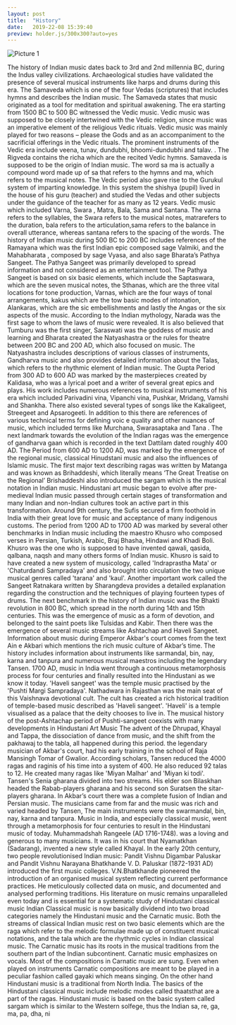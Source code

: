 ```yaml
---
layout: post
title:  "History"
date:   2019-22-08 15:39:40
preview: holder.js/300x300?auto=yes
---
```


![Picture 1](holder.js/800x600?auto=yes)

The history of Indian music dates back to 3rd and 2nd millennia BC, during the Indus valley civilizations. Archaeological studies have validated the presence of several musical instruments like harps and drums during this era. The Samaveda which is one of the four Vedas (scriptures) that includes hymns and describes the Indian music. The Samaveda states that music originated as a tool for meditation and spiritual awakening. The era starting from 1500 BC to 500 BC witnessed the Vedic music. Vedic music was supposed to be closely intertwined with the Vedic religion, since music was an imperative element of the religious Vedic rituals. Vedic music was mainly played for two reasons – please the Gods and as an accompaniment to the sacrificial offerings in the Vedic rituals. The prominent instruments of the Vedic era include veena, tunav, dundubhi, bhoomi-dundubhi and talav. . The Rigveda contains the richa which are the recited Vedic hymns. Samaveda is supposed to be the origin of Indian music. The word sa ma is actually a compound word made up of sa that refers to the hymns and ma, which refers to the musical notes. The Vedic period also gave rise to the Gurukul system of imparting knowledge. In this system the shishya (pupil) lived in the house of his guru (teacher) and studied the Vedas and other subjects under the guidance of the teacher for as many as 12 years.
Vedic music which included Varna, Swara , Matra, Bala, Sama and Santana. The varna refers to the syllables, the Swara refers to the musical notes, matrarefers to the duration, bala refers to the articulation,sama refers to the balance in overall utterance, whereas santana refers to the spacing of the words. The history of Indian music during 500 BC to 200 BC includes references of the Ramayana which was the first Indian epic composed sage Valmiki, and the Mahabharata , composed by sage Vyasa, and also sage Bharata’s Pathya Sangeet. The Pathya Sangeet was primarily developed to spread information and not considered as an entertainment tool. The Pathya Sangeet is based on six basic elements, which include the Saptaswara, which are the seven musical notes, the Sthanas, which are the three vital locations for tone production, Varnas, which are the four ways of tonal arrangements, kakus which are the tow basic modes of intonation, Alankaras, which are the sic embellishments and lastly the Angas or the six aspects of the music.
According to the Indian mythology, Narada was the first sage to whom the laws of music were revealed. It is also believed that Tumburu was the first singer, Saraswati was the goddess of music and learning and Bharata created the Natyashastra or the rules for theatre between 200 BC and 200 AD, which also focused on music. The Natyashastra includes descriptions of various classes of instruments, Gandharva music and also provides detailed information about the Talas, which refers to the rhythmic element of Indian music. The Gupta Period from 300 AD to 600 AD was marked by the masterpieces created by Kalidasa, who was a lyrical poet and a writer of several great epics and plays. His work includes numerous references to musical instruments of his era which included Parivadini vina, Vipanchi vina, Pushkar, Mridang, Vamshi and Shankha. There also existed several types of songs like the Kakaligeet, Streegeet and Apsarogeeti. In addition to this there are references of various technical terms for defining voic e quality and other nuances of music, which included terms like Murchana, Swarasaptaka and Tana . The next landmark towards the evolution of the Indian ragas was the emergence of gandharva gaan which is recorded in the text Dattilam dated roughly 400 AD. The Period from 600 AD to 1200 AD, was marked by the emergence of the regional music, classical Hinudstani music and also the influences of Islamic music. The first major text describing ragas was written by Matanga and was known as Brihaddeshi, which literally means ‘The Great Treatise on the Regional’ Brishaddeshi also introduced the sargam which is the musical notation in Indian music.
Hindustani art music began to evolve after pre-medieval Indian music passed through certain stages of transformation and many Indian and non-Indian cultures took an active part in this transformation. Around 9th century, the Sufis secured a firm foothold in India with their great love for music and acceptance of many indigenous customs.
The period from 1200 AD to 1700 AD was marked by several other benchmarks in Indian music including the maestro Khusro who composed verses in Persian, Turkish, Arabic, Braj Bhasha, Hindawi and Khadi Boli. Khusro was the one who is supposed to have invented qawali, qasida, qalbana, naqsh and many others forms of Indian music. Khusro is said to have created a new system of musicology, called 'Indraprastha Mata' or 'Chaturdandi Sampradaya' and also brought into circulation the two unique musical genres called 'tarana' and 'kaul'. Another important work called the Sangeet Ratnakara written by Sharangdeva provides a detailed explanation regarding the construction and the techniques of playing fourteen types of drums. The next benchmark in the history of Indian music was the Bhakti revolution in 800 BC, which spread in the north during 14th and 15th centuries. This was the emergence of music as a form of devotion, and belonged to the saint poets like Tulsidas and Kabir.
Then there was the emergence of several music streams like Ashtachap and Haveli Sangeet. Information about music during Emperor Akbar's court comes from the text Ain e Akbari which mentions the rich music culture of Akbar’s time. The history includes information about instruments like sarmandal, bin, nay, karna and tanpura and numerous musical maestros including the legendary Tansen.
1700 AD, music in India went through a continuous metamorphosis process for four centuries and finally resulted into the Hindustani as we know it today.
'Haveli sangeet' was the temple music practised by the 'Pushti Margi Sampradaya'. Nathadwara in Rajasthan was the main seat of this Vaishnava devotional cult. The cult has created a rich historical tradition of temple-based music described as 'Haveli sangeet'. 'Haveli' is a temple visualised as a palace that the deity chooses to live in.
The musical history of the post-Ashtachap period of Pushti-sangeet coexists with many developments in Hindustani Art Music The advent of the Dhrupad, Khayal and Tappa, the dissociation of dance from music, and the shift from the pakhawaj to the tabla, all happened during this period. the legendary musician of Akbar's court, had his early training in the school of Raja Mansingh Tomar of Gwalior. According scholars, Tansen reduced the 4000 ragas and raginis of his time into a system of 400. He also reduced 92 talas to 12. He created many ragas like 'Miyan Malhar' and 'Miyan ki todi'.
Tansen's Senia gharana divided into two streams. His elder son Bilaskhan headed the Rabab-players gharana and his second son Suratsen the sitar-players gharana.
In Akbar’s court there was a complete fusion of Indian and Persian music. The musicians came from far and the music was rich and varied headed by Tansen, The main instruments were the swarmandal, bin, nay, karna and tanpura.
Music in India, and especially classical music, went through a metamorphosis for four centuries to result in the Hindustani music of today.
Muhammadshah Rangeele (AD 1716-1748). was a loving and generous to many musicians. It was in his court that Nyamatkhan (Sadarang), invented a new style called Khayal.
In the early 20th century, two people revolutionised Indian music: Pandit Vishnu Digambar Paluskar and Pandit Vishnu Narayana Bhatkhande V. D. Paluskar (1872-1931 AD) introduced the first music colleges.
V.N.Bhatkhande pioneered the introduction of an organised musical system reflecting current performance practices. He meticulously collected data on music, and documented and analysed performing traditions. His literature on music remains unparalleled even today and is essential for a systematic study of Hindustani classical music
Indian Classical music is now basically dividend into two broad categories namely the Hindustani music and the Carnatic music. Both the streams of classical Indian music rest on two basic elements which are the raga which refer to the melodic formulae made up of constituent musical notations, and the tala which are the rhythmic cycles in Indian classical music.
The Carnatic music has its roots in the musical traditions from the southern part of the Indian subcontinent. Carnatic music emphasizes on vocals. Most of the compositions in Carnatic music are sung. Even when played on instruments Carnatic compositions are meant to be played in a peculiar fashion called gayaki which means singing. On the other hand Hindustani music is a traditional from North India. The basics of the Hindustani classical music include melodic modes called thaatsthat are a part of the ragas. Hindustani music is based on the basic system called sargam which is similar to the Western solfege, thus the Indian sa, re, ga, ma, pa, dha, ni

